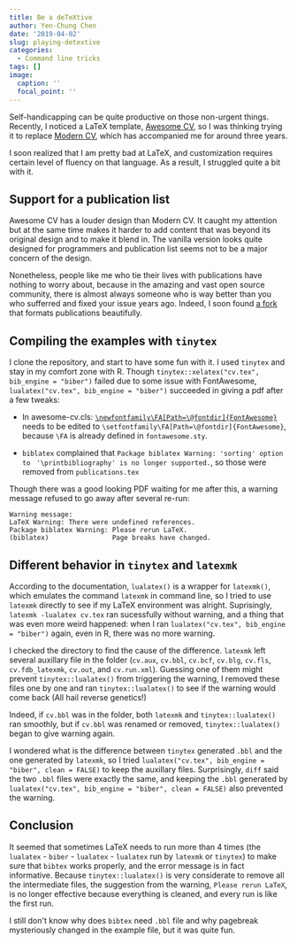 ```yaml
---
title: Be a deTeXtive
author: Yen-Chung Chen
date: '2019-04-02'
slug: playing-detextive
categories:
  - Command line tricks
tags: []
image:
  caption: ''
  focal_point: ''
---
```

Self-handicapping can be quite productive on those non-urgent things. 
Recently, I noticed a LaTeX template, 
[Awesome CV](https://github.com/posquit0/Awesome-CV), so I was thinking trying 
it to replace [Modern CV](https://launchpad.net/moderncv), which has 
accompanied me for around three years.

I soon realized that I am pretty bad at LaTeX, and customization requires 
certain level of fluency on that language. As a result, I struggled quite a bit 
with it.

## Support for a publication list

Awesome CV has a louder design than Modern CV. It caught my attention but at 
the same time makes it harder to add content that was beyond its original 
design and to make it blend in. The vanilla version looks quite designed for 
programmers and publication list seems not to be a major concern of the design.

Nonetheless, people like me who tie their lives with publications have nothing 
to worry about, because in the amazing and vast open source community, there is 
almost always someone who is way better than you who sufferred and fixed your 
issue years ago. Indeed, I soon found 
[a fork](https://github.com/aminmkhan/Awesome-CV) that formats publications 
beautifully.

## Compiling the examples with `tinytex`

I clone the repository, and start to have some fun with it. I used `tinytex` 
and stay in my comfort zone with R. Though 
`tinytex::xelatex("cv.tex", bib_engine = "biber")` failed due to some issue 
with FontAwesome, `lualatex("cv.tex", bib_engine = "biber")` succeeded in 
giving a pdf after a few tweaks:

- In awesome-cv.cls: [`\newfontfamily\FA[Path=\@fontdir]{FontAwesome}`](https://github.com/chenyenchung/AwesomeCV/blob/18789f5f0e190c7bdb810d5ff3918face6b1c589/awesome-cv.cls#L163) needs 
to be edited to `\setfontfamily\FA[Path=\@fontdir]{FontAwesome}`, because `\FA` 
is already defined in `fontawesome.sty`.

- `biblatex` complained that `Package biblatex Warning: 'sorting' option to ` 
`'\printbibliography' is no longer supported.`, so those were removed from 
`publications.tex`

Though there was a good looking PDF waiting for me after this, a warning 
message refused to go away after several re-run:
```terminal
Warning message:
LaTeX Warning: There were undefined references.
Package biblatex Warning: Please rerun LaTeX.
(biblatex)                Page breaks have changed. 
```

## Different behavior in `tinytex` and `latexmk`

According to the documentation, `lualatex()` is a wrapper for `latexmk()`, 
which emulates the command `latexmk` in command line, so I tried to use 
`latexmk` directly to see if my LaTeX environment was alright. Suprisingly, 
`latexmk -lualatex cv.tex` ran sucessfully without warning, and a thing that 
was even more weird happened: when I ran 
`lualatex("cv.tex", bib_engine = "biber")` again, even in R, there was no more 
warning.

I checked the directory to find the cause of the difference. `latexmk` left 
several auxillary file in the folder (`cv.aux`, `cv.bbl`, `cv.bcf`, `cv.blg`, 
`cv.fls`, `cv.fdb_latexmk`, `cv.out`, and `cv.run.xml`). Guessing one of them 
might prevent `tinytex::lualatex()` from triggering the warning, I removed 
these files one by one and ran `tinytex::lualatex()` to see if the warning 
would come back (All hail reverse genetics!)

Indeed, if `cv.bbl` was in the folder, both `latexmk` and `tinytex::lualatex()` 
ran smoothly, but if `cv.bbl` was renamed or removed, `tinytex::lualatex()` 
began to give warning again.

I wondered what is the difference between `tinytex` generated `.bbl` and the 
one generated by `latexmk`, so I tried 
`lualatex("cv.tex", bib_engine = "biber", clean = FALSE)` to keep the auxillary 
files. Surprisingly, `diff` said the two `.bbl` files were exactly the same, 
and keeping the `.bbl` generated by 
`lualatex("cv.tex", bib_engine = "biber", clean = FALSE)` also prevented the 
warning.

## Conclusion
It seemed that sometimes LaTeX needs to run more than 4 times (the `lualatex` - 
`biber` - `lualatex` - `lualatex` run by `latexmk` or `tinytex`) to make sure 
that `bibtex` works properly, and the error message is in fact informative. 
Because `tinytex::lualatex()` is very considerate to remove all the 
intermediate files, the suggestion from the warning, `Please rerun LaTeX`, is 
no longer effective because everything is cleaned, and every run is like the 
first run.

I still don't know why does `bibtex` need `.bbl` file and why pagebreak 
mysteriously changed in the example file, but it was quite fun.
